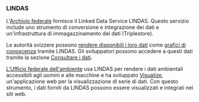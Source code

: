 ### LINDAS

L'[Archivio federale](https://www.bar.admin.ch/) fornisce il Linked Data Service LINDAS. Questo servizio include uno strumento di conversione e integrazione dei dati e un'infrastruttura di immagazzinamento dei dati (Triplestore).

Le autorità svizzere possono [rendere disponibili i loro dati](https://lindas.admin.ch/publish) come [grafici di conoscenza](https://en.wikipedia.org/wiki/Knowledge_graph#:~:text=In%20knowledge%20representation%20and%20reasoning,%E2%80%93%20with%20free%2Dform%20semantics.) tramite LINDAS. Gli sviluppatori possono accedere a questi dati tramite la sezione [Consultare i dati](https://lindas.admin.ch/sparql).

[L'Ufficio federale dell'ambiente](https://www.bafu.admin.ch/) usa LINDAS per rendere i dati ambientali accessibili agli uomini e alle macchine e ha sviluppato [Visualize](https://visualize.admin.ch/), un'applicazione web per la visualizzazione di serie di dati. Con questo strumento, i dati forniti da LINDAS possono essere visualizzati e integrati nei siti web.

